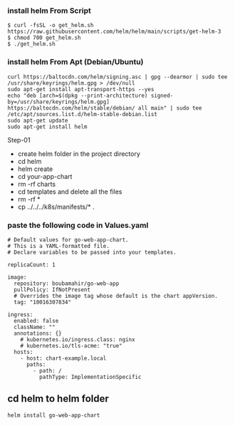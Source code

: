 
### install helm From Script
```
$ curl -fsSL -o get_helm.sh https://raw.githubusercontent.com/helm/helm/main/scripts/get-helm-3
$ chmod 700 get_helm.sh
$ ./get_helm.sh
```

### install helm From Apt (Debian/Ubuntu)
```
curl https://baltocdn.com/helm/signing.asc | gpg --dearmor | sudo tee /usr/share/keyrings/helm.gpg > /dev/null
sudo apt-get install apt-transport-https --yes
echo "deb [arch=$(dpkg --print-architecture) signed-by=/usr/share/keyrings/helm.gpg] https://baltocdn.com/helm/stable/debian/ all main" | sudo tee /etc/apt/sources.list.d/helm-stable-debian.list
sudo apt-get update
sudo apt-get install helm
```


Step-01 
- create helm folder in the project directory
- cd helm
- helm create <your-app-chart>
- cd your-app-chart
- rm -rf charts
- cd templates and delete all the files
- rm -rf *
- cp ../../../k8s/manifests/* .


 ### paste the following code in Values.yaml

```
# Default values for go-web-app-chart.
# This is a YAML-formatted file.
# Declare variables to be passed into your templates.

replicaCount: 1

image:
  repository: boubamahir/go-web-app
  pullPolicy: IfNotPresent
  # Overrides the image tag whose default is the chart appVersion.
  tag: "10016307834"

ingress:
  enabled: false
  className: ""
  annotations: {}
    # kubernetes.io/ingress.class: nginx
    # kubernetes.io/tls-acme: "true"
  hosts:
    - host: chart-example.local
      paths:
        - path: /
          pathType: ImplementationSpecific
```

## cd helm to helm folder 
```
helm install go-web-app-chart
```
